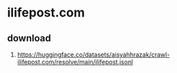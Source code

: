 # ilifepost.com

## download

1. https://huggingface.co/datasets/aisyahhrazak/crawl-ilifepost.com/resolve/main/ilifepost.jsonl